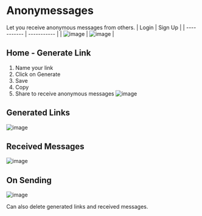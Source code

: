 # Anonymessages
Let you receive anonymous messages from others.
| Login | Sign Up  |
| ----------- | ----------- |
| ![image](https://user-images.githubusercontent.com/59197202/194880674-54dfaacf-905c-4f9f-a738-2ffdd38e2b97.png) | ![image](https://user-images.githubusercontent.com/59197202/194880737-fc269093-e6aa-432a-8512-7c46221df456.png) |

## Home - Generate Link
1. Name your link
2. Click on Generate
3. Save
4. Copy
5. Share to receive anonymous messages
![image](https://user-images.githubusercontent.com/59197202/194881021-6647871b-497d-4ea4-b53e-68a31626b22f.png)

## Generated Links
![image](https://user-images.githubusercontent.com/59197202/194881670-1d7acea2-be33-4ab8-ad4e-0400ca30642f.png)

## Received Messages
![image](https://user-images.githubusercontent.com/59197202/194881835-5da461a0-5d4c-4169-a977-c71ba7e19aed.png)

## On Sending  
![image](https://user-images.githubusercontent.com/59197202/194881945-a379775d-f942-41c9-a838-63636bf5db73.png)

Can also delete generated links and received messages.



